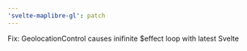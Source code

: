 ```yaml
---
'svelte-maplibre-gl': patch
---
```


Fix: GeolocationControl causes inifinite $effect loop with latest Svelte
